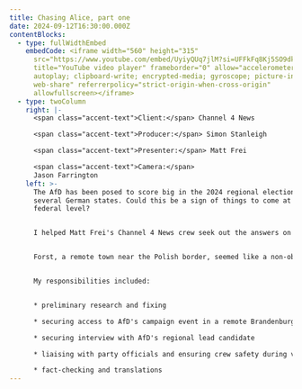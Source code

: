 ```yaml
---
title: Chasing Alice, part one
date: 2024-09-12T16:30:00.000Z
contentBlocks:
  - type: fullWidthEmbed
    embedCode: <iframe width="560" height="315"
      src="https://www.youtube.com/embed/UyiyQUq7jlM?si=UFFkFq8Kj5SO9dks"
      title="YouTube video player" frameborder="0" allow="accelerometer;
      autoplay; clipboard-write; encrypted-media; gyroscope; picture-in-picture;
      web-share" referrerpolicy="strict-origin-when-cross-origin"
      allowfullscreen></iframe>
  - type: twoColumn
    right: |-
      <span class="accent-text">Client:</span> Channel 4 News

      <span class="accent-text">Producer:</span> Simon Stanleigh

      <span class="accent-text">Presenter:</span> Matt Frei

      <span class="accent-text">Camera:</span> 
      Jason Farrington
    left: >-
      The AfD has been posed to score big in the 2024 regional elections in
      several German states. Could this be a sign of things to come at the
      federal level?


      I helped Matt Frei's Channel 4 News crew seek out the answers on AfD's campaign trail, and we definitely went further than most international journalists.


      Forst, a remote town near the Polish border, seemed like a non-obvious destination, but it paid off: we accessed a notoriously mainstream-media-unfriendly crowd and gathered some excellent footage and interviews.


      My responsibilities included:


      * preliminary research and fixing

      * securing access to AfD's campaign event in a remote Brandenburg town (as the only TV crew)

      * securing interview with AfD's regional lead candidate

      * liaising with party officials and ensuring crew safety during voxpops

      * fact-checking and translations
---
```

